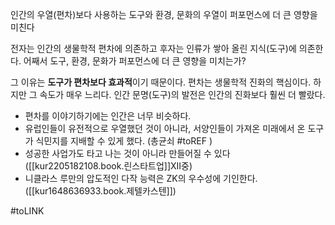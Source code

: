 인간의 우열(편차)보다 사용하는 도구와 환경, 문화의 우열이 퍼포먼스에 더 큰 영향을 미친다

전자는 인간의 생물학적 편차에 의존하고 후자는 인류가 쌓아 올린 지식(도구)에 의존한다. 어째서 도구, 환경, 문화가 퍼포먼스에 더 큰 영향을 미치는가?

그 이유는 **도구가 편차보다 효과적**이기 때문이다. 편차는 생물학적 진화의 핵심이다. 하지만 그 속도가 매우 느리다. 인간 문명(도구)의 발전은 인간의 진화보다 훨씬 더 빨랐다.
- 편차를 이야기하기에는 인간은 너무 비슷하다. 
- 유럽인들이 유전적으로 우열했던 것이 아니라, 서양인들이 가져온 미래에서 온 도구가 식민지를 지배할 수 있게 했다. (총균쇠 #toREF )
- 성공한 사업가도 타고 나는 것이 아니라 만들어질 수 있다 ([[kur2205182108.book.린스타트업]]XII중)
- 니클라스 루만의 압도적인 다작 능력은 ZK의 우수성에 기인한다. ([[kur1648636933.book.제텔카스텐]])

#toLINK 